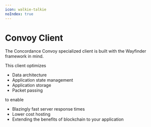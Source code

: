```yaml
---
icon: walkie-talkie
noIndex: true
---
```


# Convoy Client

The Concordance Convoy specialized client is built with the Wayfinder framework in mind.&#x20;

This client optimizes&#x20;

* Data architecture&#x20;
* Application state management&#x20;
* Application storage
* Packet passing&#x20;

to enable&#x20;

* Blazingly fast server response times
* Lower cost hosting &#x20;
* Extending the benefits of blockchain to your application&#x20;

